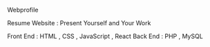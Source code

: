 Webprofile

Resume Website : Present Yourself and Your Work

Front End : HTML , CSS , JavaScript , React
Back End : PHP , MySQL
